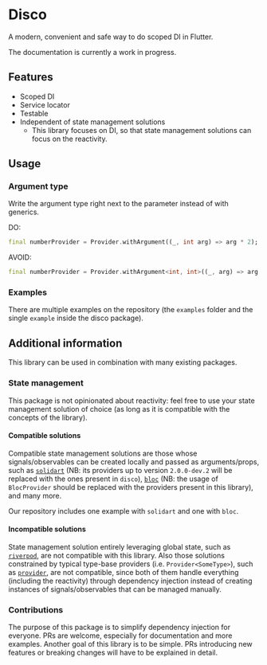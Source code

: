 # Disco

A modern, convenient and safe way to do scoped DI in Flutter.

The documentation is currently a work in progress.

## Features

- Scoped DI
- Service locator
- Testable
- Independent of state management solutions
  - This library focuses on DI, so that state management solutions can
  focus on the reactivity.

## Usage

### Argument type

Write the argument type right next to the parameter instead of with generics.

DO:

```dart
final numberProvider = Provider.withArgument((_, int arg) => arg * 2);
```

AVOID:

```dart
final numberProvider = Provider.withArgument<int, int>((_, arg) => arg * 2);
```

### Examples

There are multiple examples on the repository (the `examples` folder and the
single `example` inside the disco package).

## Additional information

This library can be used in combination with many existing packages.

### State management

This package is not opinionated about reactivity: feel free to use your
state management solution of choice (as long as it is compatible with the
concepts of the library).

#### Compatible solutions

Compatible state management solutions are those whose signals/observables can
be created locally and passed as arguments/props, such as
[`solidart`](https://pub.dev/packages/flutter_solidart) (NB: its providers up to
version `2.0.0-dev.2` will be replaced with the ones present in `disco`),
[`bloc`](https://pub.dev/packages/flutter_bloc) (NB: the usage of `BlocProvider`
should be replaced with the providers present in this library), and many more.

Our repository includes one example with `solidart` and one with `bloc`.

#### Incompatible solutions

State management solution entirely leveraging global state, such as
[`riverpod`](https://pub.dev/packages/riverpod), are not compatible with this
library. Also those solutions constrained by typical type-base providers
(i.e. `Provider<SomeType>`), such as
[`provider`](https://pub.dev/packages/provider), are not compatible, since
both of them handle everything (including the reactivity) through dependency
injection instead of creating instances of signals/observables that can be
managed manually.

### Contributions

The purpose of this package is to simplify dependency injection for everyone.
PRs are welcome, especially for documentation and more examples. Another goal of
this library is to be simple. PRs introducing new features
or breaking changes will have to be explained in detail.
